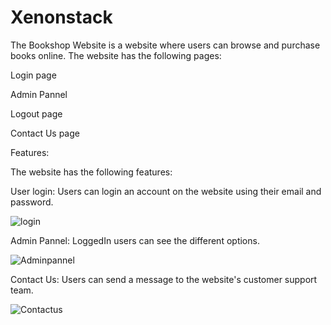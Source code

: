 # Xenonstack
The Bookshop Website is a website where users can browse and purchase books online. The website has the following pages:

Login page

Admin Pannel

Logout page

Contact Us page

Features:

The website has the following features:

User login: Users can login an account on the website using their email and password.

![login](https://user-images.githubusercontent.com/116706013/229838515-5a310a08-2b6d-4535-b00c-32e806250bd0.png)

Admin Pannel: LoggedIn users can see the different options.

![Adminpannel](https://user-images.githubusercontent.com/116706013/229839529-6aa002d3-ae0e-4330-a90e-0f4d08370e16.png)

Contact Us: Users can send a message to the website's customer support team.

![Contactus](https://user-images.githubusercontent.com/116706013/229839826-d93639cf-df4c-4d9e-b633-a071f14f2bb1.png)


